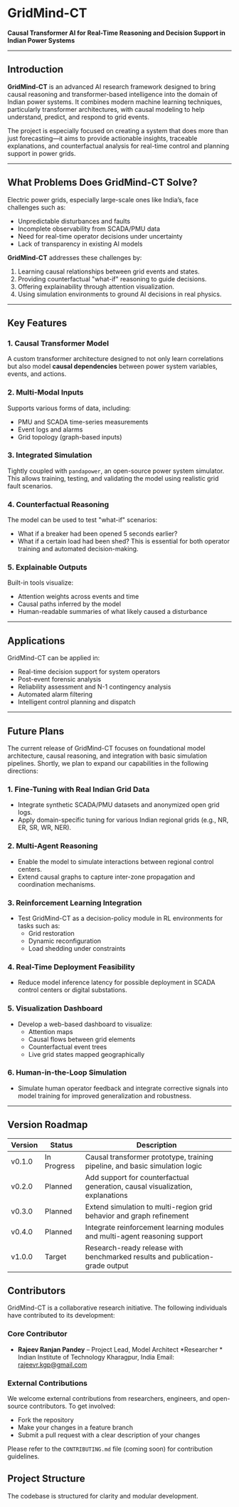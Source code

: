 # GridMind-CT

**Causal Transformer AI for Real-Time Reasoning and Decision Support in Indian Power Systems**

---

## Introduction

**GridMind-CT** is an advanced AI research framework designed to bring causal reasoning and transformer-based intelligence into the domain of Indian power systems. It combines modern machine learning techniques, particularly transformer architectures, with causal modeling to help understand, predict, and respond to grid events.

The project is especially focused on creating a system that does more than just forecasting—it aims to provide actionable insights, traceable explanations, and counterfactual analysis for real-time control and planning support in power grids.

---

## What Problems Does GridMind-CT Solve?

Electric power grids, especially large-scale ones like India’s, face challenges such as:

- Unpredictable disturbances and faults
- Incomplete observability from SCADA/PMU data
- Need for real-time operator decisions under uncertainty
- Lack of transparency in existing AI models

**GridMind-CT** addresses these challenges by:

1. Learning causal relationships between grid events and states.
2. Providing counterfactual "what-if" reasoning to guide decisions.
3. Offering explainability through attention visualization.
4. Using simulation environments to ground AI decisions in real physics.

---

## Key Features

### 1. Causal Transformer Model
A custom transformer architecture designed to not only learn correlations but also model **causal dependencies** between power system variables, events, and actions.

### 2. Multi-Modal Inputs
Supports various forms of data, including:

- PMU and SCADA time-series measurements  
- Event logs and alarms  
- Grid topology (graph-based inputs)

### 3. Integrated Simulation
Tightly coupled with `pandapower`, an open-source power system simulator. This allows training, testing, and validating the model using realistic grid fault scenarios.

### 4. Counterfactual Reasoning
The model can be used to test "what-if" scenarios:
- What if a breaker had been opened 5 seconds earlier?
- What if a certain load had been shed?
This is essential for both operator training and automated decision-making.

### 5. Explainable Outputs
Built-in tools visualize:
- Attention weights across events and time
- Causal paths inferred by the model
- Human-readable summaries of what likely caused a disturbance

---

## Applications

GridMind-CT can be applied in:

- Real-time decision support for system operators
- Post-event forensic analysis
- Reliability assessment and N-1 contingency analysis
- Automated alarm filtering
- Intelligent control planning and dispatch

---
## Future Plans

The current release of GridMind-CT focuses on foundational model architecture, causal reasoning, and integration with basic simulation pipelines. Shortly, we plan to expand our capabilities in the following directions:

### 1. Fine-Tuning with Real Indian Grid Data
- Integrate synthetic SCADA/PMU datasets and anonymized open grid logs.
- Apply domain-specific tuning for various Indian regional grids (e.g., NR, ER, SR, WR, NER).

### 2. Multi-Agent Reasoning
- Enable the model to simulate interactions between regional control centers.
- Extend causal graphs to capture inter-zone propagation and coordination mechanisms.

### 3. Reinforcement Learning Integration
- Test GridMind-CT as a decision-policy module in RL environments for tasks such as:
  - Grid restoration  
  - Dynamic reconfiguration  
  - Load shedding under constraints

### 4. Real-Time Deployment Feasibility
- Reduce model inference latency for possible deployment in SCADA control centers or digital substations.

### 5. Visualization Dashboard
- Develop a web-based dashboard to visualize:
  - Attention maps
  - Causal flows between grid elements
  - Counterfactual event trees
  - Live grid states mapped geographically

### 6. Human-in-the-Loop Simulation
- Simulate human operator feedback and integrate corrective signals into model training for improved generalization and robustness.

---

## Version Roadmap

| Version   | Status       | Description                                                                 |
|-----------|--------------|-----------------------------------------------------------------------------|
| v0.1.0    | In Progress  | Causal transformer prototype, training pipeline, and basic simulation logic |
| v0.2.0    | Planned      | Add support for counterfactual generation, causal visualization, explanations|
| v0.3.0    | Planned      | Extend simulation to multi-region grid behavior and graph refinement        |
| v0.4.0    | Planned      | Integrate reinforcement learning modules and multi-agent reasoning support  |
| v1.0.0    | Target       | Research-ready release with benchmarked results and publication-grade output |

## Contributors

GridMind-CT is a collaborative research initiative. The following individuals have contributed to its development:

### Core Contributor
- **Rajeev Ranjan Pandey** – Project Lead, Model Architect
  *Researcher *
  Indian Institute of Technology Kharagpur, India 
  Email: rajeevr.kgp@gmail.com



### External Contributions
We welcome external contributions from researchers, engineers, and open-source contributors. To get involved:

- Fork the repository  
- Make your changes in a feature branch  
- Submit a pull request with a clear description of your changes  

Please refer to the `CONTRIBUTING.md` file (coming soon) for contribution guidelines.



## Project Structure

The codebase is structured for clarity and modular development.

